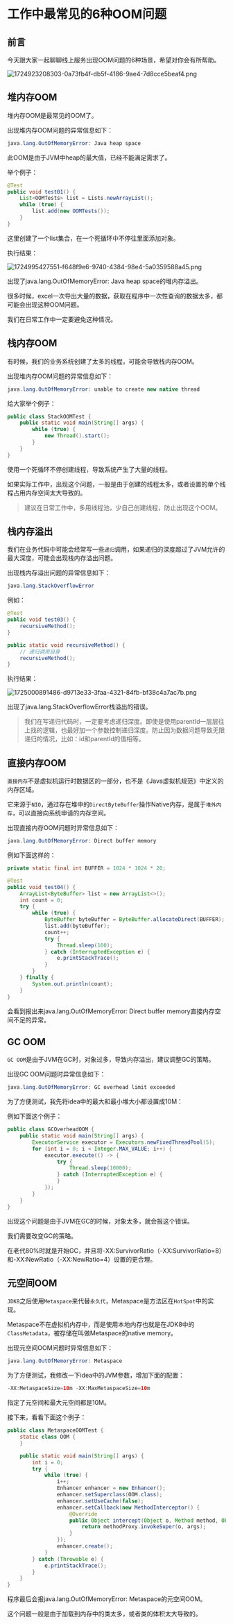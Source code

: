 # 工作中最常见的6种OOM问题

## 前言
今天跟大家一起聊聊线上服务出现OOM问题的6种场景，希望对你会有所帮助。

![1724923208303-0a73fb4f-db5f-4186-9ae4-7d8cce5beaf4.png](./img/gK-WHN6qT-blvYKL/1724923208303-0a73fb4f-db5f-4186-9ae4-7d8cce5beaf4-135166.png)

## 堆内存OOM
堆内存OOM是最常见的OOM了。

出现堆内存OOM问题的异常信息如下：

```java
java.lang.OutOfMemoryError: Java heap space
```

此OOM是由于JVM中heap的最大值，已经不能满足需求了。

举个例子：

```java
@Test
public void test01() {
    List<OOMTests> list = Lists.newArrayList();
    while (true) {
        list.add(new OOMTests());
    }
}
```

这里创建了一个list集合，在一个死循环中不停往里面添加对象。

执行结果：

![1724995427551-f648f9e6-9740-4384-98e4-5a0359588a45.png](./img/gK-WHN6qT-blvYKL/1724995427551-f648f9e6-9740-4384-98e4-5a0359588a45-713345.png)

出现了java.lang.OutOfMemoryError: Java heap space的堆内存溢出。

很多时候，excel一次导出大量的数据，获取在程序中一次性查询的数据太多，都可能会出现这种OOM问题。

我们在日常工作中一定要避免这种情况。

## 栈内存OOM
有时候，我们的业务系统创建了太多的线程，可能会导致栈内存OOM。

出现堆内存OOM问题的异常信息如下：

```java
java.lang.OutOfMemoryError: unable to create new native thread
```

给大家举个例子：

```java
public class StackOOMTest {
    public static void main(String[] args) {
        while (true) {
            new Thread().start();
        }
    }
}
```

使用一个死循环不停创建线程，导致系统产生了大量的线程。



如果实际工作中，出现这个问题，一般是由于创建的线程太多，或者设置的单个线程占用内存空间太大导致的。

> 建议在日常工作中，多用线程池，少自己创建线程，防止出现这个OOM。
>

## 栈内存溢出
我们在业务代码中可能会经常写一些`递归`调用，如果递归的深度超过了JVM允许的最大深度，可能会出现栈内存溢出问题。

出现栈内存溢出问题的异常信息如下：

```java
java.lang.StackOverflowError
```

例如：

```java
@Test
public void test03() {
    recursiveMethod();
}

public static void recursiveMethod() {
    // 递归调用自身
    recursiveMethod();
}
```

执行结果：

![1725000891486-d9713e33-3faa-4321-84fb-bf38c4a7ac7b.png](./img/gK-WHN6qT-blvYKL/1725000891486-d9713e33-3faa-4321-84fb-bf38c4a7ac7b-324043.png)

出现了java.lang.StackOverflowError栈溢出的错误。

> 我们在写递归代码时，一定要考虑递归深度。即使是使用parentId一层层往上找的逻辑，也最好加一个参数控制递归深度。防止因为数据问题导致无限递归的情况，比如：id和parentId的值相等。
>

## 直接内存OOM
`直接内存`不是虚拟机运行时数据区的一部分，也不是《Java虚拟机规范》中定义的内存区域。

它来源于`NIO`，通过存在堆中的`DirectByteBuffer`操作Native内存，是属于`堆外内存`，可以直接向系统申请的内存空间。

出现直接内存OOM问题时异常信息如下：

```java
java.lang.OutOfMemoryError: Direct buffer memory
```

例如下面这样的：

```java
private static final int BUFFER = 1024 * 1024 * 20;

@Test
public void test04() {
    ArrayList<ByteBuffer> list = new ArrayList<>();
    int count = 0;
    try {
        while (true) {
            ByteBuffer byteBuffer = ByteBuffer.allocateDirect(BUFFER);
            list.add(byteBuffer);
            count++;
            try {
                Thread.sleep(100);
            } catch (InterruptedException e) {
                e.printStackTrace();
            }
        }
    } finally {
        System.out.println(count);
    }
}
```



会看到报出来java.lang.OutOfMemoryError: Direct buffer memory直接内存空间不足的异常。

## GC OOM
`GC OOM`是由于JVM在GC时，对象过多，导致内存溢出，建议调整GC的策略。

出现GC OOM问题时异常信息如下：

```java
java.lang.OutOfMemoryError: GC overhead limit exceeded
```

为了方便测试，我先将idea中的最大和最小堆大小都设置成10M：

例如下面这个例子：

```java
public class GCOverheadOOM {
    public static void main(String[] args) {
        ExecutorService executor = Executors.newFixedThreadPool(5);
        for (int i = 0; i < Integer.MAX_VALUE; i++) {
            executor.execute(() -> {
                try {
                    Thread.sleep(10000);
                } catch (InterruptedException e) {
                }
            });
        }
    }
}
```



出现这个问题是由于JVM在GC的时候，对象太多，就会报这个错误。

我们需要改变GC的策略。

在老代80%时就是开始GC，并且将-XX:SurvivorRatio（-XX:SurvivorRatio=8）和-XX:NewRatio（-XX:NewRatio=4）设置的更合理。

## 元空间OOM
`JDK8`之后使用`Metaspace`来代替`永久代`，Metaspace是方法区在`HotSpot`中的实现。

Metaspace不在虚拟机内存中，而是使用本地内存也就是在JDK8中的`ClassMetadata`，被存储在叫做Metaspace的native memory。

出现元空间OOM问题时异常信息如下：

```java
java.lang.OutOfMemoryError: Metaspace
```

为了方便测试，我修改一下idea中的JVM参数，增加下面的配置：

```java
-XX:MetaspaceSize=10m -XX:MaxMetaspaceSize=10m
```

指定了元空间和最大元空间都是10M。

接下来，看看下面这个例子：

```java
public class MetaspaceOOMTest {
    static class OOM {
    }

    public static void main(String[] args) {
        int i = 0;
        try {
            while (true) {
                i++;
                Enhancer enhancer = new Enhancer();
                enhancer.setSuperclass(OOM.class);
                enhancer.setUseCache(false);
                enhancer.setCallback(new MethodInterceptor() {
                    @Override
                    public Object intercept(Object o, Method method, Object[] objects, MethodProxy methodProxy) throws Throwable {
                        return methodProxy.invokeSuper(o, args);
                    }
                });
                enhancer.create();
            }
        } catch (Throwable e) {
            e.printStackTrace();
        }
    }
}
```



程序最后会报java.lang.OutOfMemoryError: Metaspace的元空间OOM。

这个问题一般是由于加载到内存中的类太多，或者类的体积太大导致的。

